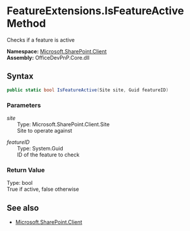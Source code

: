 # FeatureExtensions.IsFeatureActive Method  
Checks if a feature is active  

**Namespace:** [Microsoft.SharePoint.Client](Microsoft.SharePoint.Client.md)  
**Assembly:** OfficeDevPnP.Core.dll  
## Syntax
```C#
public static bool IsFeatureActive(Site site, Guid featureID)
```
### Parameters
*site*  
&emsp;&emsp;Type: Microsoft.SharePoint.Client.Site  
&emsp;&emsp;Site to operate against  

*featureID*  
&emsp;&emsp;Type: System.Guid  
&emsp;&emsp;ID of the feature to check  

### Return Value
Type: bool  
True if active, false otherwise

## See also
- [Microsoft.SharePoint.Client](Microsoft.SharePoint.Client.md)
